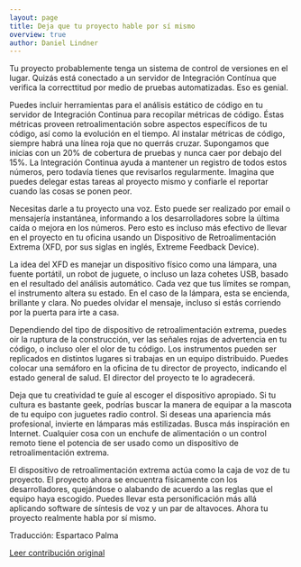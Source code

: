 ```yaml
---
layout: page
title: Deja que tu proyecto hable por sí mismo
overview: true
author: Daniel Lindner
---
```


Tu proyecto probablemente tenga un sistema de control de versiones en el lugar. Quizás está conectado a un servidor de Integración Contínua que verifica la correcttitud por medio de pruebas automatizadas. Eso es genial.

Puedes incluir herramientas para el análisis estático de código en tu servidor de Integración Continua para recopilar métricas de código. Éstas métricas proveen retroalimentación sobre aspectos específicos de tu código, así como la evolución en el tiempo. Al instalar métricas de código, siempre habrá una línea roja que no querrás cruzar. Supongamos que inicias con un 20% de cobertura de pruebas y nunca caer por debajo del 15%. La Integración Continua ayuda a mantener un registro de todos estos números, pero todavía tienes que revisarlos regularmente. Imagina que puedes delegar estas tareas al proyecto mismo y confiarle el reportar cuando las cosas se ponen peor.

Necesitas darle a tu proyecto una voz. Esto puede ser realizado por email o mensajería instantánea, informando a los desarrolladores sobre la última caída o mejora en los números. Pero esto es incluso más efectivo de llevar en el proyecto en tu oficina usando un Dispositivo de Retroalimentación Extrema (XFD, por sus siglas en inglés, Extreme Feedback Device).

La idea del XFD es manejar un dispositivo físico como una lámpara, una fuente portátil, un robot de juguete, o incluso un laza cohetes USB, basado en el resultado del análisis automático. Cada vez que tus límites se rompan, el instrumento altera su estado. En el caso de la lámpara, esta se encienda, brillante y clara. No puedes olvidar el mensaje, incluso si estás corriendo por la puerta para irte a casa.

Dependiendo del tipo de dispositivo de retroalimentación extrema, puedes oir la ruptura de la construcción, ver las señales rojas de advertencia en tu código, o incluso oler el olor de tu código. Los instrumentos pueden ser replicados en distintos lugares si trabajas en un equipo distribuido. Puedes colocar una semáforo en la oficina de tu director de proyecto, indicando el estado general de salud. El director del proyecto te lo agradecerá.

Deja que tu creatividad te guíe al escoger el dispositivo apropiado. Si tu cultura es bastante geek, podrías buscar la manera de equipar a la mascota de tu equipo con juguetes radio control. Si deseas una apariencia más profesional, invierte en lámparas más estilizadas. Busca más inspiración en Internet. Cualquier cosa con un enchufe de alimentación o un control remoto tiene el potencia de ser usado como un dispositivo de retroalimentación extrema.

El dispositivo de retroalimentación extrema actúa como la caja de voz de tu proyecto. El proyecto ahora se encuentra físicamente con los desarrolladores, quejándose o alabando de acuerdo a las reglas que el equipo haya escogido. Puedes llevar esta personificación más allá aplicando software de síntesis de voz y un par de altavoces. Ahora tu proyecto realmente habla por sí mismo.


Traducción: Espartaco Palma

[Leer contribución original](http://programmer.97things.oreilly.com/wiki/index.php/Let_Your_Project_Speak_for_Itself)
